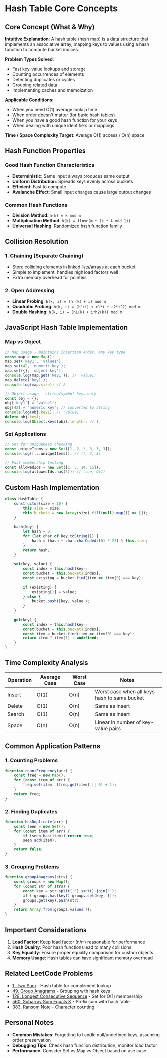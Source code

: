 # Hash Table Core Concepts

## Core Concept (What & Why)

**Intuitive Explanation**: A hash table (hash map) is a data structure that implements an associative array, mapping keys to values using a hash function to compute bucket indices.

**Problem Types Solved**:
- Fast key-value lookups and storage
- Counting occurrences of elements
- Detecting duplicates or cycles
- Grouping related data
- Implementing caches and memoization

**Applicable Conditions**:
- When you need O(1) average lookup time
- When order doesn't matter (for basic hash tables)
- When you have a good hash function for your keys
- When dealing with unique identifiers or mappings

**Time / Space Complexity Target**: Average O(1) access / O(n) space

## Hash Function Properties

### Good Hash Function Characteristics
- **Deterministic**: Same input always produces same output
- **Uniform Distribution**: Spreads keys evenly across buckets
- **Efficient**: Fast to compute
- **Avalanche Effect**: Small input changes cause large output changes

### Common Hash Functions
- **Division Method**: `h(k) = k mod m`
- **Multiplication Method**: `h(k) = floor(m * (k * A mod 1))`
- **Universal Hashing**: Randomized hash function family

## Collision Resolution

### 1. Chaining (Separate Chaining)
- Store colliding elements in linked lists/arrays at each bucket
- Simple to implement, handles high load factors well
- Extra memory overhead for pointers

### 2. Open Addressing
- **Linear Probing**: `h(k, i) = (h'(k) + i) mod m`
- **Quadratic Probing**: `h(k, i) = (h'(k) + c1*i + c2*i^2) mod m`
- **Double Hashing**: `h(k, i) = (h1(k) + i*h2(k)) mod m`

## JavaScript Hash Table Implementation

### Map vs Object

```javascript
// Map usage - maintains insertion order, any key type
const map = new Map();
map.set('key1', 'value1');
map.set(42, 'numeric key');
map.set({}, 'object key');
console.log(map.get('key1')); // 'value1'
map.delete('key1');
console.log(map.size); // 2

// Object usage - string/symbol keys only
const obj = {};
obj['key1'] = 'value1';
obj[42] = 'numeric key'; // converted to string
console.log(obj.key1); // 'value1'
delete obj.key1;
console.log(Object.keys(obj).length); // 1
```

### Set Applications

```javascript
// Set for uniqueness checking
const uniqueItems = new Set([1, 2, 2, 3, 3, 3]);
console.log([...uniqueItems]); // [1, 2, 3]

// Fast membership testing
const allowedIds = new Set([1, 5, 10, 15]);
console.log(allowedIds.has(5)); // true, O(1)
```

## Custom Hash Implementation

```javascript
class HashTable {
    constructor(size = 10) {
        this.size = size;
        this.buckets = new Array(size).fill(null).map(() => []);
    }
    
    hash(key) {
        let hash = 0;
        for (let char of key.toString()) {
            hash = (hash + char.charCodeAt(0) * 23) % this.size;
        }
        return hash;
    }
    
    set(key, value) {
        const index = this.hash(key);
        const bucket = this.buckets[index];
        const existing = bucket.find(item => item[0] === key);
        
        if (existing) {
            existing[1] = value;
        } else {
            bucket.push([key, value]);
        }
    }
    
    get(key) {
        const index = this.hash(key);
        const bucket = this.buckets[index];
        const item = bucket.find(item => item[0] === key);
        return item ? item[1] : undefined;
    }
}
```

## Time Complexity Analysis

| Operation | Average Case | Worst Case | Notes |
|-----------|-------------|------------|-------|
| Insert | O(1) | O(n) | Worst case when all keys hash to same bucket |
| Delete | O(1) | O(n) | Same as insert |
| Search | O(1) | O(n) | Same as insert |
| Space | O(n) | O(n) | Linear in number of key-value pairs |

## Common Application Patterns

### 1. Counting Problems
```javascript
function countFrequency(arr) {
    const freq = new Map();
    for (const item of arr) {
        freq.set(item, (freq.get(item) || 0) + 1);
    }
    return freq;
}
```

### 2. Finding Duplicates
```javascript
function hasDuplicate(arr) {
    const seen = new Set();
    for (const item of arr) {
        if (seen.has(item)) return true;
        seen.add(item);
    }
    return false;
}
```

### 3. Grouping Problems
```javascript
function groupAnagrams(strs) {
    const groups = new Map();
    for (const str of strs) {
        const key = str.split('').sort().join('');
        if (!groups.has(key)) groups.set(key, []);
        groups.get(key).push(str);
    }
    return Array.from(groups.values());
}
```

## Important Considerations

1. **Load Factor**: Keep load factor (n/m) reasonable for performance
2. **Hash Quality**: Poor hash functions lead to many collisions
3. **Key Equality**: Ensure proper equality comparison for custom objects
4. **Memory Usage**: Hash tables can have significant memory overhead

## Related LeetCode Problems

- [1. Two Sum](https://leetcode.com/problems/two-sum/) - Hash table for complement lookup
- [49. Group Anagrams](https://leetcode.com/problems/group-anagrams/) - Grouping with hash keys
- [128. Longest Consecutive Sequence](https://leetcode.com/problems/longest-consecutive-sequence/) - Set for O(1) membership
- [560. Subarray Sum Equals K](https://leetcode.com/problems/subarray-sum-equals-k/) - Prefix sum with hash table
- [383. Ransom Note](https://leetcode.com/problems/ransom-note/) - Character counting

## Personal Notes
- **Common Mistakes**: Forgetting to handle null/undefined keys, assuming order preservation
- **Debugging Tips**: Check hash function distribution, monitor load factor
- **Performance**: Consider Set vs Map vs Object based on use case